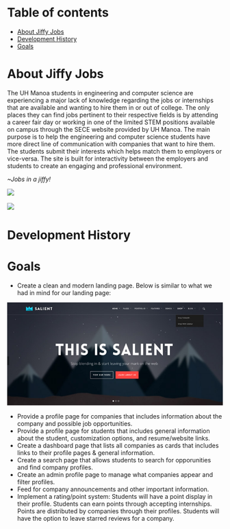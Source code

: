 
# Table of contents

* [About Jiffy Jobs](#about-jiffy-jobs)
* [Development History](#development-history)
* [Goals](#goals)

# About Jiffy Jobs

   The UH Manoa students in engineering and computer science are experiencing a major lack of knowledge regarding the jobs or internships that are available and wanting to hire them in or out of college. The only places they can find jobs pertinent to their respective fields is by attending a career fair day or working in one of the limited STEM positions available on campus through the SECE website provided by UH Manoa. The main purpose is to help the engineering and computer science students have more direct line of communication with companies that want to hire them. The students submit their interests which helps match them to employers or vice-versa. The site is built for interactivity between the employers and students to create an engaging and professional environment.

*~Jobs in a jiffy!*

![](images/INSERTMARKUPHERE.png)

![](images/INSERTMARKUPHERE.png)
# Development History


# Goals
* Create a clean and modern landing page. Below is similar to what we had in mind for our landing page:

![Landing example](images/landing-example.jpg)
 
* Provide a profile page for companies that includes information about the company and possible job opportunities.
* Provide a profile page for students that includes general information about the student, customization options, and resume/website links.
* Create a dashboard page that lists all companies as cards that includes links to their profile pages & general information.
* Create a search page that allows students to search for opporunities and find company profiles.
* Create an admin profile page to manage what companies appear and filter profiles.
* Feed for company announcements and other important information.
* Implement a rating/point system: Students will have a point display in their profile. Students can earn points through accepting internships. Points are distributed by companies through their profiles. Students will have the option to leave starred reviews for a company.
